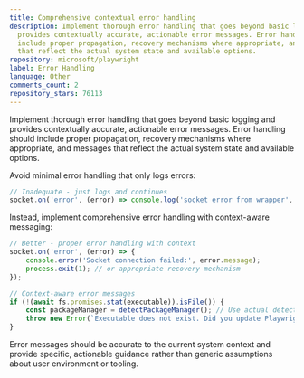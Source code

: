 ```yaml
---
title: Comprehensive contextual error handling
description: Implement thorough error handling that goes beyond basic logging and
  provides contextually accurate, actionable error messages. Error handling should
  include proper propagation, recovery mechanisms where appropriate, and messages
  that reflect the actual system state and available options.
repository: microsoft/playwright
label: Error Handling
language: Other
comments_count: 2
repository_stars: 76113
---
```


Implement thorough error handling that goes beyond basic logging and provides contextually accurate, actionable error messages. Error handling should include proper propagation, recovery mechanisms where appropriate, and messages that reflect the actual system state and available options.

Avoid minimal error handling that only logs errors:
```javascript
// Inadequate - just logs and continues
socket.on('error', (error) => console.log('socket error from wrapper', error));
```

Instead, implement comprehensive error handling with context-aware messaging:
```javascript
// Better - proper error handling with context
socket.on('error', (error) => {
    console.error('Socket connection failed:', error.message);
    process.exit(1); // or appropriate recovery mechanism
});

// Context-aware error messages
if (!(await fs.promises.stat(executable)).isFile()) {
    const packageManager = detectPackageManager(); // Use actual detected manager
    throw new Error(`Executable does not exist. Did you update Playwright recently? Make sure to run ${packageManager} playwright install webkit-wsl`);
}
```

Error messages should be accurate to the current system context and provide specific, actionable guidance rather than generic assumptions about user environment or tooling.